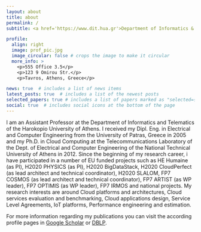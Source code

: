 ```yaml
---
layout: about
title: about
permalink: /
subtitle: <a href='https://www.dit.hua.gr'>Department of Informatics & Telematics, Harokopio University of Athens</a>

profile:
  align: right
  image: prof_pic.jpg
  image_circular: false # crops the image to make it circular
  more_info: >
    <p>555 Office 3.5</p>
    <p>123 9 Omirou Str.</p>
    <p>Tavros, Athens, Greece</p>

news: true  # includes a list of news items
latest_posts: true  # includes a list of the newest posts
selected_papers: true # includes a list of papers marked as "selected={true}"
social: true  # includes social icons at the bottom of the page
---
```


I am an Assistant Professor at the Department of Informatics and Telematics of the Harokopio University of Athens. I received my Dipl. Eng. in Electrical and Computer Engineering from the University of Patras, Greece in 2005 and my Ph.D. in Cloud Computing at the Telecommunications Laboratory of the Dept. of Electrical and Computer Engineering of the National Technical University of Athens in 2012. Since the beginning of my research career, i have participated in a number of EU funded projects such as HE Humaine (as PI), H2020 PHYSICS (as PI), H2020 BigDataStack, H2020 CloudPerfect (as lead architect and technical coordinator), H2020 SLALOM, FP7 COSMOS (as lead architect and technical coordinator), FP7 ARTIST (as WP leader), FP7 OPTIMIS (as WP leader), FP7 IRMOS and national projects. My research interests are around Cloud platforms and architectures, Cloud services evaluation and benchmarking, Cloud applications design, Service Level Agreements, IoT platforms, Performance engineering and estimation.

For more information regarding my publications you can visit the according profile pages in [Google Scholar](https://scholar.google.com/citations?user=LdX7y48AAAAJ&hl=en) or [DBLP](https://dblp.org/pid/82/5108.html).



